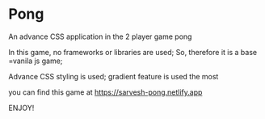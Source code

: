 # Pong
An advance CSS application in the 2 player game pong

In this game, no frameworks or libraries are used;
So, therefore it is a base =vanila js game;

Advance CSS styling is used;
gradient feature is used the most

you can find this game at https://sarvesh-pong.netlify.app

ENJOY!
